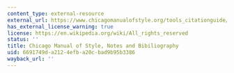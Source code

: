 ```yaml
---
content_type: external-resource
external_url: https://www.chicagomanualofstyle.org/tools_citationguide/citation-guide-1.html
has_external_license_warning: true
license: https://en.wikipedia.org/wiki/All_rights_reserved
status: ''
title: Chicago Manual of Style, Notes and Bibiliography
uid: 6691749d-a212-4efb-a20c-bad9b95b3386
wayback_url: ''
---
```


